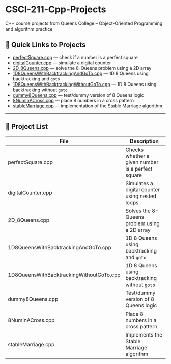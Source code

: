 # CSCI-211-Cpp-Projects

C++ course projects from Queens College – Object-Oriented Programming and algorithm practice

## 🔗 Quick Links to Projects

- [perfectSquare.cpp](./perfectSquare.cpp) — check if a number is a perfect square  
- [digitalCounter.cpp](./digitalCounter.cpp) — simulate a digital counter  
- [2D_8Queens.cpp](./2D_8Queens.cpp) — solve the 8-Queens problem using a 2D array  
- [1D8QueensWithBacktrackingAndGoTo.cpp](./1D8QueensWithBacktrackingAndGoTo.cpp) — 1D 8 Queens using backtracking and `goto`  
- [1D8QueensWithBacktrackingWithoutGoTo.cpp](./1D8QueensWithBacktrackingWithoutGoTo.cpp) — 1D 8 Queens using backtracking without `goto`  
- [dummy8Queens.cpp](./dummy8Queens.cpp) — test/dummy version of 8 Queens logic  
- [8NumInACross.cpp](./8NumInACross.cpp) — place 8 numbers in a cross pattern  
- [stableMarriage.cpp](./stableMarriage.cpp) — implementation of the Stable Marriage algorithm


---

## 📁 Project List

| File                                | Description                                          |
|-------------------------------------|------------------------------------------------------|
| perfectSquare.cpp                   | Checks whether a given number is a perfect square    |
| digitalCounter.cpp                  | Simulates a digital counter using nested loops       |
| 2D_8Queens.cpp                      | Solves the 8-Queens problem using a 2D array         |
| 1D8QueensWithBacktrackingAndGoTo.cpp       | 1D 8 Queens using backtracking and `goto`            |
| 1D8QueensWithBacktrackingWithoutGoTo.cpp | 1D 8 Queens using backtracking without `goto`        |
| dummy8Queens.cpp                    | Test/dummy version of 8 Queens logic                 |
| 8NumInACross.cpp                    | Place 8 numbers in a cross pattern                   |
| stableMarriage.cpp                  | Implements the Stable Marriage algorithm             |
